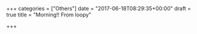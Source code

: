 +++
categories = ["Others"]
date = "2017-06-18T08:29:35+00:00"
draft = true
title = "Morning!! From loopy"

+++
